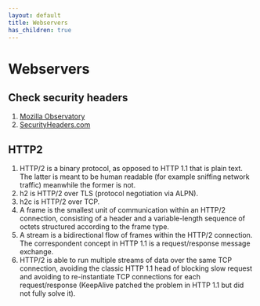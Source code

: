 ```yaml
---
layout: default
title: Webservers
has_children: true
---
```


# Webservers

## Check security headers

1. [Mozilla Observatory](https://observatory.mozilla.org/)
2. [SecurityHeaders.com](https://securityheaders.com/)

## HTTP2

1. HTTP/2 is a binary protocol, as opposed to HTTP 1.1 that is plain text. The latter is meant to be human readable (for example sniffing network traffic) meanwhile the former is not.
2. h2 is HTTP/2 over TLS (protocol negotiation via ALPN).
3. h2c is HTTP/2 over TCP.
4. A frame is the smallest unit of communication within an HTTP/2 connection, consisting of a header and a variable-length sequence of octets structured according to the frame type.
5. A stream is a bidirectional flow of frames within the HTTP/2 connection. The correspondent concept in HTTP 1.1 is a request/response message exchange.
6. HTTP/2 is able to run multiple streams of data over the same TCP connection, avoiding the classic HTTP 1.1 head of blocking slow request and avoiding to re-instantiate TCP connections for each request/response (KeepAlive patched the problem in HTTP 1.1 but did not fully solve it).
